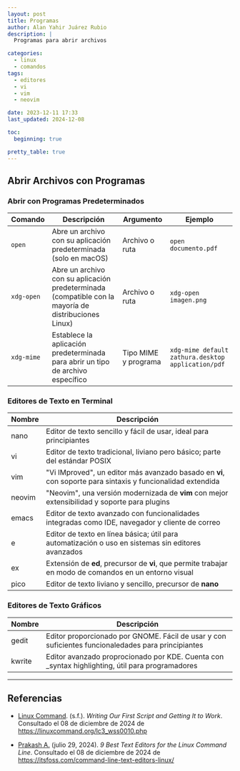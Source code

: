 ```yaml
---
layout: post
title: Programas
author: Alan Yahir Juárez Rubio
description: |
  Programas para abrir archivos

categories:
  - linux
  - comandos
tags:
  - editores
  - vi
  - vim
  - neovim

date: 2023-12-11 17:33
last_updated: 2024-12-08

toc:
  beginning: true

pretty_table: true
---
```


## Abrir Archivos con Programas

### Abrir con Programas Predeterminados

| Comando    | Descripción                                                                                          | Argumento            | Ejemplo                                            |
| ---------- | ---------------------------------------------------------------------------------------------------- | -------------------- | -------------------------------------------------- |
| `open`     | Abre un archivo con su aplicación predeterminada (solo en macOS)                                     | Archivo o ruta       | `open documento.pdf`                               |
| `xdg-open` | Abre un archivo con su aplicación predeterminada (compatible con la mayoría de distribuciones Linux) | Archivo o ruta       | `xdg-open imagen.png`                              |
| `xdg-mime` | Establece la aplicación predeterminada para abrir un tipo de archivo específico                      | Tipo MIME y programa | `xdg-mime default zathura.desktop application/pdf` |

### Editores de Texto en Terminal

| Nombre | Descripción                                                                                                 |
| ------ | ----------------------------------------------------------------------------------------------------------- |
| nano   | Editor de texto sencillo y fácil de usar, ideal para principiantes                                          |
| vi     | Editor de texto tradicional, liviano pero básico; parte del estándar POSIX                                  |
| vim    | "Vi IMproved", un editor más avanzado basado en **vi**, con soporte para sintaxis y funcionalidad extendida |
| neovim | "Neovim", una versión modernizada de **vim** con mejor extensibilidad y soporte para plugins                |
| emacs  | Editor de texto avanzado con funcionalidades integradas como IDE, navegador y cliente de correo             |
| e      | Editor de texto en línea básica; útil para automatización o uso en sistemas sin editores avanzados          |
| ex     | Extensión de **ed**, precursor de **vi**, que permite trabajar en modo de comandos en un entorno visual     |
| pico   | Editor de texto liviano y sencillo, precursor de **nano**                                                   |

### Editores de Texto Gráficos

| Nombre | Descripción                                                                                        |
| ------ | -------------------------------------------------------------------------------------------------- |
| gedit  | Editor proporcionado por GNOME. Fácil de usar y con suficientes funcionaledades para principiantes |
| kwrite | Editor avanzado proprocionado por KDE. Cuenta con \_syntax highlighting, útil para programadores   |

<div style="page-break-after: always;"></div>

---

## Referencias

- [Linux Command](https://linuxcommand.org/).
  (s.f.).
  _Writing Our First Script and Getting It to Work_.
  Consultado el 08 de diciembre de 2024 de
  <https://linuxcommand.org/lc3_wss0010.php>

- [Prakash A.](https://itsfoss.com/author/abhishek/)
  (julio 29, 2024).
  _9 Best Text Editors for the Linux Command Line_.
  Consultado el 08 de diciembre de 2024 de
  <https://itsfoss.com/command-line-text-editors-linux/>
